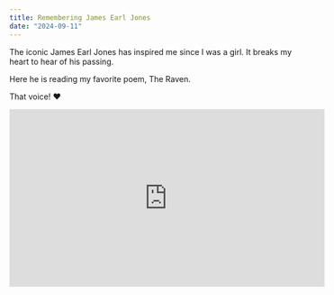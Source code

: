 ```yaml
---
title: Remembering James Earl Jones
date: "2024-09-11"
---
```


The iconic James Earl Jones has inspired me since I was a girl. It breaks my heart to hear of his passing.

Here he is reading my favorite poem, The Raven.

That voice! ❤︎

<iframe width="560" height="315" src="https://www.youtube.com/embed/WcqPQXqQXzI?si=4lHgEF7v6ALiQxHb" title="YouTube video player" frameborder="0" allow="accelerometer; autoplay; clipboard-write; encrypted-media; gyroscope; picture-in-picture; web-share" referrerpolicy="strict-origin-when-cross-origin" allowfullscreen></iframe>

